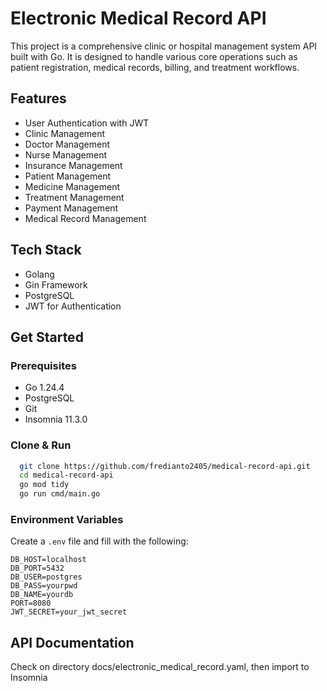 # Electronic Medical Record API
This project is a comprehensive clinic or hospital management system API built with Go. 
It is designed to handle various core operations such as patient registration, medical records, billing, and treatment workflows.

## Features
- User Authentication with JWT
- Clinic Management
- Doctor Management
- Nurse Management
- Insurance Management
- Patient Management
- Medicine Management
- Treatment Management
- Payment Management
- Medical Record Management

## Tech Stack
- Golang
- Gin Framework
- PostgreSQL
- JWT for Authentication

## Get Started

### Prerequisites
- Go 1.24.4
- PostgreSQL
- Git
- Insomnia 11.3.0

### Clone & Run

```bash
  git clone https://github.com/fredianto2405/medical-record-api.git
  cd medical-record-api
  go mod tidy
  go run cmd/main.go
```

### Environment Variables
Create a `.env` file and fill with the following:

```env
DB_HOST=localhost
DB_PORT=5432
DB_USER=postgres
DB_PASS=yourpwd
DB_NAME=yourdb
PORT=8080
JWT_SECRET=your_jwt_secret
```

## API Documentation
Check on directory docs/electronic_medical_record.yaml, then import to Insomnia